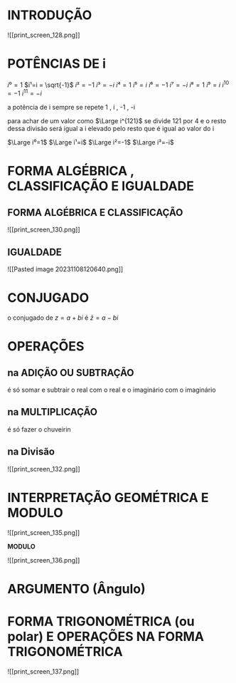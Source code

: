 # INTRODUÇÃO
![[print_screen_128.png]]




# POTÊNCIAS DE i

$i⁰=1$
$i¹=i = \sqrt{-1}$
$i²=-1$
$i³=-i$
$i⁴=1$
$i⁵=i$
$i⁶=-1$
$i⁷=-i$
$i⁸=1$
$i⁹=i$
$i^{10}=-1$
$i^{11}=-i$

a potência de i sempre se repete 1 , i , -1 , -i 

para achar de um valor como $\Large i^{121}$ 
se divide 121 por 4 e o resto dessa divisão será igual a i elevado pelo resto que é igual ao valor do i

$\Large i⁰=1$
$\Large i¹=i$
$\Large i²=-1$
$\Large i³=-i$





# FORMA ALGÉBRICA , CLASSIFICAÇÃO E IGUALDADE

## FORMA ALGÉBRICA E CLASSIFICAÇÃO

![[print_screen_130.png]]
## IGUALDADE

![[Pasted image 20231108120640.png]]











# CONJUGADO
o conjugado de $z = a + bi$ é $\bar z =  a-bi$
# OPERAÇÕES 
## na ADIÇÃO OU SUBTRAÇÃO 
é só somar e subtrair o real com o real e o imaginário com o imaginário 


## na MULTIPLICAÇÃO
é só fazer o chuveirin

## na Divisão

![[print_screen_132.png]]



# INTERPRETAÇÃO GEOMÉTRICA E MODULO

![[print_screen_135.png]]

**MODULO**

![[print_screen_136.png]]



# ARGUMENTO (Ângulo)

# FORMA TRIGONOMÉTRICA (ou polar) E OPERAÇÕES NA FORMA TRIGONOMÉTRICA

![[print_screen_137.png]]

